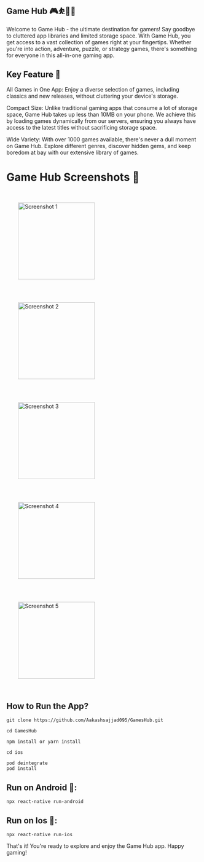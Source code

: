 ##  Game Hub 🎮⛹️🤾🏓


Welcome to Game Hub - the ultimate destination for gamers! Say goodbye to cluttered app libraries and limited storage space. With Game Hub, you get access to a vast collection of games right at your fingertips. Whether you're into action, adventure, puzzle, or strategy games, there's something for everyone in this all-in-one gaming app.


## Key Feature 🚀
All Games in One App: Enjoy a diverse selection of games, including classics and new releases, without cluttering your device's storage.

Compact Size: Unlike traditional gaming apps that consume a lot of storage space, Game Hub takes up less than 10MB on your phone. We achieve this by loading games dynamically from our servers, ensuring you always have access to the latest titles without sacrificing storage space.

Wide Variety: With over 1000 games available, there's never a dull moment on Game Hub. Explore different genres, discover hidden gems, and keep boredom at bay with our extensive library of games.


#  Game Hub Screenshots 📱

<div style="display: flex; flex-wrap: wrap; justify-content: space-between;">
    <img src="https://github.com/Aakashsajjad095/GamesHub/assets/53012829/8a453fa3-966e-47ed-99f0-a54bf575814f" alt="Screenshot 1" width="200" style="margin: 30px;" />
    <img src="https://github.com/Aakashsajjad095/GamesHub/assets/53012829/76f891a3-b1c6-46d8-9a9c-a8daf5e74d07" alt="Screenshot 2" width="200" style="margin: 30px;" />
    <img src="https://github.com/Aakashsajjad095/GamesHub/assets/53012829/6d751711-27fd-43fc-98ca-099909288dd0" alt="Screenshot 3" width="200" style="margin: 30px;" />
    <img src="https://github.com/Aakashsajjad095/GamesHub/assets/53012829/7f48fecc-6d56-4850-93c2-cfde9a00832d" alt="Screenshot 4" width="200" style="margin: 30px;" />
    <img src="https://github.com/Aakashsajjad095/GamesHub/assets/53012829/1dc3f2be-dd80-432b-8efb-613dd8ef6c8c" alt="Screenshot 5" width="200" style="margin: 30px;" />
</div>


## How to Run the App?

```
git clone https://github.com/Aakashsajjad095/GamesHub.git

cd GamesHub

npm install or yarn install

cd ios

pod deintegrate
pod install

```

## Run on Android 📱:

```
npx react-native run-android

```

## Run on Ios 📲:

```
npx react-native run-ios

```

That's it! You're ready to explore and enjoy the Game Hub app. Happy gaming!
